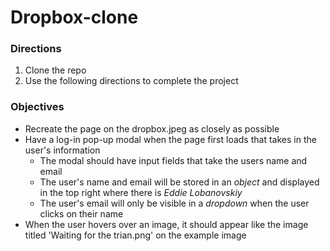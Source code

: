 # Dropbox-clone
### Directions
1. Clone the repo
2. Use the following directions to complete the project

### Objectives
* Recreate the page on the dropbox.jpeg as closely as possible
* Have a log-in pop-up modal when the page first loads that takes in the user's information
  - The modal should have input fields that take the users name and email
  - The user's name and email will be stored in an *object* and displayed in the top right where there is _Eddie Lobanovskiy_
  - The user's email will only be visible in a *dropdown* when the user clicks on their name
* When the user hovers over an image, it should appear like the image titled 'Waiting for the trian.png' on the example image
